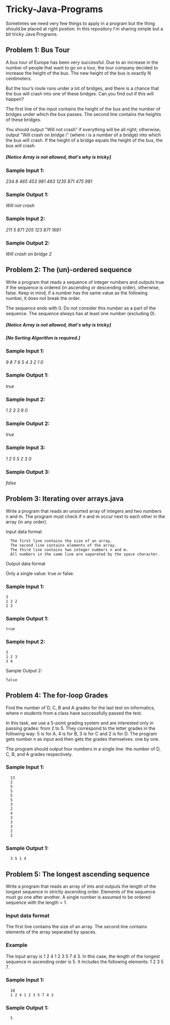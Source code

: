 # Tricky-Java-Programs
Sometimes we need very few things to apply in a program but the thing should be placed at right postion. In this repository I'm sharing simple but a bit tricky Java Programs.

## Problem 1: Bus Tour 
A bus tour of Europe has been very successful. Due to an increase in the number of people that want to go on a tour, the tour company decided to increase the height of the bus. The new height of the bus is exactly N centimeters.

But the tour’s route runs under a lot of bridges, and there is a chance that the bus will crash into one of these bridges. Can you find out if this will happen?

The first line of the input contains the height of the bus and the number of bridges under which the bus passes. The second line contains the heights of these bridges.

You should output "Will not crash" if everything will be all right; otherwise, output "Will crash on bridge i" (where i is a number of a bridge) into which the bus will crash. If the height of a bridge equals the height of the bus, the bus will crash.

##### [Notice Array is not allowed, that's why is tricky]

### Sample Input 1:

*234 8*
*465 453 981 463 1235 871 475 981*
### Sample Output 1:

*Will not crash*
### Sample Input 2:

*211 5*
*871 205 123 871 1681*
### Sample Output 2:

*Will crash on bridge 2*

## Problem 2: The (un)-ordered sequence
Write a program that reads a sequence of integer numbers and outputs true if the sequence is ordered (in ascending or descending order), otherwise, false. Keep in mind, if a number has the same value as the following number, it does not break the order.

The sequence ends with 0. Do not consider this number as a part of the sequence. The sequence always has at least one number (excluding 0).

##### [Notice Array is not allowed, that's why is tricky]
##### [No Sorting Algorithm is required.]

### Sample Input 1:

*9 8 7 6 5 4 3 2 1 0*
### Sample Output 1:

*true*
### Sample Input 2:

*1 2 3 3 9 0*
### Sample Output 2:

*true*
### Sample Input 3:

*1 2 5 5 2 3 0*
### Sample Output 3:

*false*

## Problem 3: Iterating over arrays.java
Write a program that reads an unsorted array of integers and two numbers n and m. The program must check if n and m occur next to each other in the array (in any order).

Input data format

      The first line contains the size of an array.
      The second line contains elements of the array.
      The third line contains two integer numbers n and m.
      All numbers in the same line are separated by the space character.

Output data format

Only a single value: true or false.
### Sample Input 1:

    3
    1 3 2
    2 3
### Sample Output 1:

    true
### Sample Input 2:

    3
    1 2 3
    3 4
Sample Output 2:

    false
    
## Problem 4: The for-loop Grades

Find the number of D, C, B and A grades for the last test on informatics, where n students from a class have successfully passed the test.

In this task, we use a 5-point grading system and are interested only in passing grades: from 2 to 5. They correspond to the letter grades in the following way: 5 is for A, 4 is for B, 3 is for C and 2 is for D. The program gets number n as input and then gets the grades themselves: one by one.

The program should output four numbers in a single line: the number of D, C, B, and A grades respectively.

### Sample Input 1:
      13
      2
      5
      5
      5
      5
      3
      2
      4
      3
      3
      3
      2
      3
### Sample Output 1:
      3 5 1 4

## Problem 5: The longest ascending sequence
Write a program that reads an array of ints and outputs the length of the longest sequence in strictly ascending order. Elements of the sequence must go one after another. A single number is assumed to be ordered sequence with the length = 1.

### Input data format

The first line contains the size of an array.
The second line contains elements of the array separated by spaces.

### Example

The input array is 1 2 4 1 2 3 5 7 4 3. In this case, the length of the longest sequence in ascending order is 5. It includes the following elements: 1 2 3 5 7.

### Sample Input 1:

      10
      1 2 4 1 2 3 5 7 4 3
### Sample Output 1:

      5

